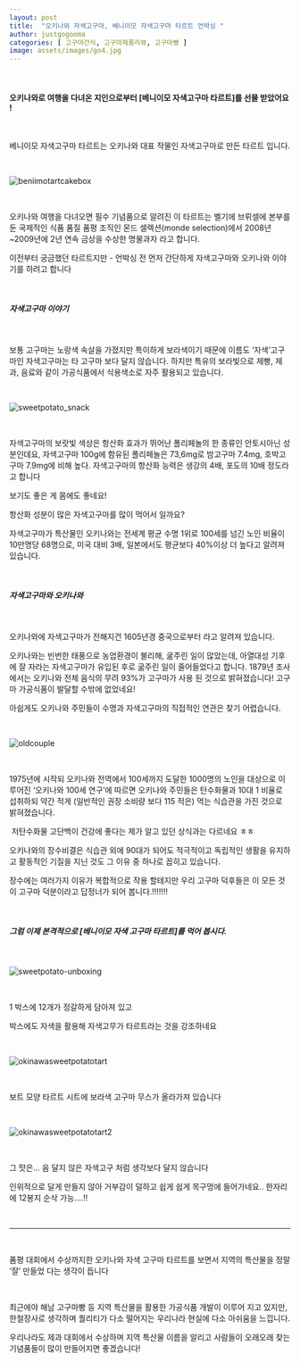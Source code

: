 ```yaml
---
layout: post
title:  "오키나와 자색고구마, 베니이모 자색고구마 타르트 언박싱 "
author: justgogooma
categories: [ 고구마간식, 고구마제품리뷰, 고구마빵 ]
image: assets/images/go4.jpg
---
```





 <br>

#### 오키나와로 여행을 다녀온 지인으로부터 [베니이모 자색고구마 타르트]를 선물 받았어요 !  



 <br>

베니이모 자색고구마 타르트는 오키나와 대표 작물인 자색고구마로 만든 타르트 입니다.

 <br>

![beniimotartcakebox](https://lh3.googleusercontent.com/phzJCq6g_GukwGq723_mHlI_LY7s-4oixsIa4CMDJupTViSxRTec5XYGTisfkgSGvyXM6I-ZS0UO9SoH7qWLXEUkP5oc8L9PwqHSWx7Bwmt3s8EYfmAV5z71sDjKxIA_lTsd0P4YnrDOkHMm1JoQkoj9iUMqcn_eKx0eZJh967RS4XZMBM5V69DY73xAGlxxJqBOmT6j-b5n2EqXhls5F-5VeeVVjDO2RATGbQC08BZWm2GyK2FrYvIDIraz4or9c3X3wgAcZQvsRYaitV9Guh_AZ4KGbdbqLFEagd5AGbJVZ1s-yejW4Jc5Hs0qvtsf-MhHbbxR-URMnitIfJK9zk52ZqS7s22zKyHRYqQN_iasoGEE3R-BTtj5P3wQ5SdBuzOkpcLEMmm-UfFRlj8sEjAcNhvrweYUDOdK1yhBbLcoxG_e6MdRKP7MOO4NYWNu9J3ONOU1kinc2dCILpxmyNug6jHy2A8T7Np5v7lAqhUdu-wgxUCBAAFfevFkbBI-goPzc0ev6TAQkKDYZ9zDQKqiaqKa1lBXl6Yqi4k48sNXtdcYK2IEK9yDloFNBSMKyIWgXwbweB8OQZNsldyYA2C_v4teZz3RhOy3Nnkdt0_qT0FlPpdIgxZYmqUqzvVsxXcAzamVKoPD-gOm1UsFKBsEB4BtOX25SXO9ZcFjqREgoaXSSFDQgdROgzNjMqhNL6I6nB5Hov9QjKSFqD6B_bqEiVTmEoCNz510AKQWdkjCgy-f=w960-h721-no)



 <br>

오키나와 여행을 다녀오면 필수 기념품으로 알려진 이 타르트는 벨기에 브뤼셀에 본부를 둔 국제적인 식품 품질 품평 조직인 몬드 셀렉션(monde selection)에서 2008년~2009년에 2년 연속 금상을 수상한 명물과자 라고 합니다.

이전부터 궁금했던 타르트지만 - 언박싱 전 먼저 간단하게 자색고구마와 오키나와 이야기를 하려고 합니다

 <br>

##### 자색고구마 이야기   

  <br>

보통 고구마는 노랑색 속살을 가졌지만 특이하게 보라색이기 때문에 이름도 ‘자색’고구마인 자색고구마는 타 고구마 보다 달지 않습니다. 하지만 특유의 보라빛으로 제빵, 제과, 음료와 같이 가공식품에서 식용색소로 자주 활용되고 있습니다.

  <br>

![sweetpotato_snack](https://lh3.googleusercontent.com/5l8kt6qtE82lGCuclZtVMlc0_I_Lut8ramc_Q5wTjTqY7NfU_u-FrtimXkZC0g8ObkZfdxzNHxlZ6_XfsuNquXgsep6GiyKCFEEMZ7gktfR7m6_y-5NuQ48u0eEhWFLWESx58tNLCskoTnLOiOWrEQwa_gOYBnZ0wM13tZM9vu-wvjibre_eZ_-zUqjjjqEQHlke3eitieY-MV5L3Ku61Cn3GHhn7sxlP-wtKaAnhA4yVgIBBIsr_UuSM98KBqpZRpTU0Y_JOw4qWt15fdMJ9q34cOlyjyih8p5EDDy0u5vBazS41pCc0ccYZ0Ix19wOGb01ApETGP6QF7LxosjZg8m5Bgsli_lop9XoYDvmxe7xDkFqzt8aKu9U4YyORMSia2weiXm4umaSmkQXkOs6oFx3DCqAAdbjwYQNvUSwNfjvEaexdyw4ZMWOAB5U79T0egegUguiaKUhPors6fIwhTV_pYoGah2yYzGnAPHpIfG_1zuKJEsxs63RBgL8H0ISi-ux8Vd9fztLjPdqfUIwO5cF2x8d8GPgJV1Un1ZshqT251dVtTcD1J-OmjcklzQPJrVUueMbcrXVH-XhZMd3tacTo0glSUprB4lGZ_vkqwB9-45U4pK-zuB3beHeBw2OpSvGuyUIwbmidMidQw1co0J3ZAMu_6vXRrhJ5jomVyMhPB_KjOc1KbD5bQMyZfTg5SuuTNsUhMILmhBIKYkfw-CONU_VXBYW7N0WhBIqvUCELKCw=w599-h362-no) <br>

  <br>

자색고구마의 보랏빛 색상은 항산화 효과가 뛰어난 폴리페놀의 한 종류인 안토시아닌 성분인데요, 자색고구마 100g에 함유된 폴리페놀은 73,6mg로 밤고구마 7.4mg, 호박고구마 7.9mg에 비해 높다. 자색고구마의 항산화 능력은 생강의 4배, 포도의 10배 정도라고 합니다



보기도 좋은 게 몸에도 좋네요!



항산화 성분이 많은 자색고구마를 많이 먹어서 일까요?

자색고구마가 특산물인 오키나와는 전세계 평균 수명 1위로 100세를 넘긴 노인 비율이 10만명당 68명으로, 미국 대비 3배, 일본에서도 평균보다 40%이상 더 높다고 알려져 있습니다.

  <br>

##### 자색고구마와 오키나와

 <br>

오키나와에 자색고구마가 전해지건 1605년경 중국으로부터 라고 알려져 있습니다.



오키나와는 빈번한 태풍으로 농업환경이 불리해, 굶주린 일이 많았는데, 아열대성 기후에 잘 자라는 자색고구마가 유입된 후로 굶주린 일이 줄어들었다고 합니다. 1879년 조사에서는 오키나와 전체 음식의 무려 93%가 고구마가 사용 된 것으로 밝혀졌습니다! 고구마 가공식품이 발달할 수밖에 없었네요!



아쉽게도 오키나와 주민들이 수명과 자색고구마의 직접적인 연관은 찾기 어렵습니다.

 <br>

![oldcouple](https://lh3.googleusercontent.com/CePvdL_F3BxLnPoFnNzw6DMorBlx-2BuJyLWoe-9Q1763deCGXAiIlTAuPmu7u64EfSyECjicGLo3FkAWlHplCMekYM9CK17WKxpkwrEiMA47vZqLaeqWrWAXYiCgZoIrNGwOVWlMDR55ouQpDL54OQ4-foIbF27jRgL_yneOkdZxehTLLjyOPnEna9MnUZ0O7dxDdnigT7EX7y7vaZxm-DWofsZGJ5Q1ATLo0V63ocQnIE0dJD9T0vNuuJEgxeh41Pd3AW-7zytpq_9rLnVDvzifjdW-qf9S8ojqajsdAIbXGvvXBhGxYNrKBvEbS3qj78-aIMj3hAL6Pn-zimetLXEtpeRK3QEbw378M3rEEm3o6OKkc_530bPoZFeKeMwJq4F7KnEALldfRGxiSoPooVXiAqPhS08u3rnQL2P3u9hplnq_glw-lcRAl0SMsXhZPu7OirzP-TRJbqoZf-La9Bb2HtIMevc5kFRmw1J_y4jiAo3ghGy9c3jcThePV1XnYjtx6DKqEe9J4dfaCFRg67IyZn_CC-TrT6hUTz2gJ5ne8K6YtXsTMGNX5ifnUOuQik25dvhg8AfVagsl09qrxDvxHixOt9MzAsZvhbkkkPDeFhYLjjyWmOLzH3RMx_X9CWaWsCL3Y-dX0jTpUJFy2qS63o-EBQL4Zf75iLN-5yJ3uvWSSNcO1RQkOfdTSbFNge9HipZL7MGVty4_eAEsB2WdGzvR3karHxfZSaitsisOAVz=w1345-h870-no)

 <br>

1975년에 시작되 오키나와 전역에서 100세까지 도달한 1000명의 노인을 대상으로 이루어진 ‘오키나와 100세 연구’에 따르면 오키나와 주민들은 탄수화물과 10대 1 비율로 섭취하되 약간 적게 (일반적인 권장 소비량 보다 115 적은) 먹는 식습관을 가진 것으로 밝혀졌습니다.

​           저탄수화물 고단백이 건강에 좋다는 제가 알고 있던 상식과는 다르네요 ㅎㅎ

오키나와의 장수비결은 식습관 외에 90대가 되어도 적극적이고 독립적인 생활을 유지하고 활동적인 기질을 지닌 것도 그 이유 중 하나로 꼽히고 있습니다.



장수에는 여러가지 이유가 복합적으로 작용 할테지만 우리 고구마 덕후들은 이 모든 것이 고구마 덕분이라고 답정너가 되어 봅니다.!!!!!!!

  <br>

##### 그럼 이제 본격적으로 [베니이모 자색 고구마 타르트]를 먹어 봅시다.  



  <br>

![sweetpotato-unboxing](https://lh3.googleusercontent.com/2oQ3k5hOiO5kFdiAL0V9d_GheO_Z4rRtE2SQs6mboBdYBSypP7XgJcmQEYg64gcxHZpHrPfLeKvotidwksKDIhbWp7zDkelhU1CTKb1H4JjYkFhudre-psI96O2UJMaonpcpJ9VLqmGMOFpDJ_9rk3VF6Pnzqb3ZrQv8nI5m2upXEiikwju6qFLoZ_vb7Bpn9iXpzTwGQ4zWZusNXf4y9OnU0eqgzzOOg-DoFIWdMzDj91q7fyF5WRCFgmrUbSeQFJRQsTC_n0xnSBsrhlznZtxcC-GGzsMG97KxgCXBfhFbS_VF2ftqmIHWRXOxyPNjuW04wEurgbiwCmeFO6yqJmy9E1YyzN5Rg-zNUsLTYSRgY3IikGRFOXiGBkj4xfLKFk8RK8YnhqQRNPRD89lk3HvJlfxGvnp8fCDq_wbgUVIH3lQkF6evcxqy6amC120-PfKAwOq6iImyFGHPute9SetyFLzJkx2l0ETg11AetkRbBClIFFxLPcnC6aSoSH6CGfm2gii69tkZjyOI8ACpBT6Wap_3CMY18SsAP_YDQRvjRsqg4c_hcXDdWxal73QHXh9r5oyk_WpYHA-7hxT8uy1FsYVRM0WjLQy-jploQPj2_Sv5s_FL47HAz1TBXZqS-np9hhQ5pXHMm3iBUj4urgR9DjOyvSGnw5TmVDkW3rwx5uQPkanTWA6Sv1NCe_-US5XNsJc1ZqmVLro0978r5cg3byna1Lidt3evECLWO8PBZF5y=w960-h721-no)

 <br>

1 박스에 12개가 정갈하게 담아져 있고

박스에도 자색을 활용해 자색고무가 타르트라는 것을 강조하네요  

  <br>

![okinawasweetpotatotart](https://lh3.googleusercontent.com/J9QK5_wjwaDt9XITT7Bd2_jonopGS1ENJFPnGspptB5UWBvNdc-H5CPSz1HARR8n-u0TrXSTbHmOS-hULvrWHW0rugDru8DPMQqcSNU4GNSAhF5fXH1CduBayR8QDKaCY69e7dLyWePgqCoYhCH6Wb35cVK2v_CtozXhCqz_Zj9-AROZavk9pIbYXS5Ofk90YJoO71hv-rWzHbG4lkc_LqjlCRxe-GVBL4HdKLZcdh4Q71AH2Cey5imOQFOcXOLbOs4i-8-DV15NYpkUTGSL6qaj19M-EnWFKaCqLNSruxuba5GsceNe5sCiUgQ8zwGFgnt1XgJxj-P3MjdrVcAZrO8bYHYuiXku8WdORNiKhjTYESxRHmgRAolA_YfhRryqfbwr_j6imqrvUckYi62HxdKok2DHo8_qTd-wDN1a49yprGEKch0y0BEmA3Cxr4WdQyPXCBE8KxRlQehCpMVtCKfzC9F1ggtZ_feBZ5vEk8JpEznE6oLqtG0pF_YQYi40AgdpnPyKX60rcBxo2giYwWzF8Omyw98xghxDJhx6CXB6thkiGO6DngibVMKwfD0qwZnG-Ov2-brIOYYFVoMSHQEwoxJHOLap_dOl1gnGlWTolSXmDKG97tfBrqirWLBzEAEzckEbchWZIhnbKEIST1xITQhn7Tmt-Ik6hokELZQObvg_8nVDkQGNTL1wGZObVuzhf5gy2yQ4Gk8dA0WSZsaUE2ymETZB_N0NfmCyo0hmYrmA=w960-h721-no)



 <br>

보트 모양 타르트 시트에 보라색 고구마 무스가 올라가져 있습니다    



 <br>

![okinawasweetpotatotart2](https://lh3.googleusercontent.com/FTFDDgWQvh0ryji514ZF_KEx7jHn3zlo8Ax7h60_gyQmPcOQ8LdAX-aa-O2fac8-o3GMhHVWoPef5Cy5Hiah45IV-cUsVBr7g6BBp4fK7rFqMguk81tLVj2Acu34Zf0P7wz68gVtxAGI1TXk_fzzYGEpQibjTRTYgJZsfS5BAazSJMj6YZO-UT3hCnp6zSWjhVLvG4XbGZcDpu5_W3UMPYsH5C3z0aXMowVwIFDWeyMQKoAJRbWLQ-qPZgd1-JAoO40KmhKwyxNu5dexA8FGsyXzOwR7G5mEkLEGlkhEkfgTOkmWcTO4giFPHeitBxlXPuwR_luRKOYVjpjnuBgKdmkmjWPiXiuaCm8g8tqVhCLnX8RkQABN7zeuwVzl4wXd4BEdi2yRtDGgBPDGP300Qvcs_4jsl-UtULg5EvodOvz3TUMZLrK0mQUzezg6wvUwjvIZznpuYI49wLIJoPy9VnkH9L5bXOi_SIsG0laFBbGjtyREMXi8q4KJAkkco75v_PVKn34hOQsuYoWyRAy7RilaL4QHmfdXlPR4_Ymp8pE6ppS77ckI5bAH57myQDTuGUYl2eKnHt01h_lApty-05QhZXX28Mw_28m93QL6IpdLYOaZ0okxKaKktKLY4lxoYK2DMbobNoh615MOhZo3gwcVVmqwZGOpE7bT5tSjtkSr6GJeiBebOc_-g0oeUPvLDq51aqkpBkv9a9BIpUdw1lit36aPBZdm_-xCjOSsovCmdWOu=w960-h721-no)



 <br>

그 맛은… 음 달지 않은 자색고구 처럼 생각보다 달지 않습니다

인위적으로 달게 만들지 않아 거부감이 덜하고 쉽게 쉽게 목구멍에 들어가네요..  한자리에 12봉지 순삭 가능….!!

  <br>

<hr/>
 <br>

  품평 대회에서 수상까지한 오키나와 자색 고구마 타르트를 보면서 지역의 특산물을 정말 ‘잘’ 만들었 다는 생각이 듭니다

 <br>

최근에야 해남 고구마빵 등 지역 특산물을 활용한 가공식품 개발이 이루어 지고 있지만, 한철장사로 생각하며 퀄리티가 다소 떨어지는 우리나라 현실에 다소 아쉬움을 느낍니다.

우리나라도 제과 대회에서 수상하며 지역 특산물 이름을 알리고 사람들이 오래오래 찾는 기념품들이 많이 만들어지면 좋겠습니다!
